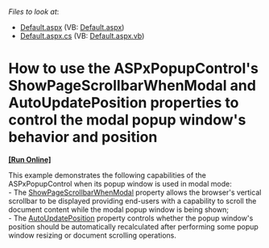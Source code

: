 <!-- default file list -->
*Files to look at*:

* [Default.aspx](./CS/Site/Default.aspx) (VB: [Default.aspx](./VB/Site/Default.aspx))
* [Default.aspx.cs](./CS/Site/Default.aspx.cs) (VB: [Default.aspx.vb](./VB/Site/Default.aspx.vb))
<!-- default file list end -->
# How to use the ASPxPopupControl's ShowPageScrollbarWhenModal and AutoUpdatePosition properties to control the modal popup window's behavior and position
<!-- run online -->
**[[Run Online]](https://codecentral.devexpress.com/e1080/)**
<!-- run online end -->


<p>This example demonstrates the following capabilities of the ASPxPopupControl when its popup window is used in modal mode:<br />
- The <a href="http://documentation.devexpress.com/#AspNet/DevExpressWebASPxPopupControlASPxPopupControl_ShowPageScrollbarWhenModaltopic"><u>ShowPageScrollbarWhenModal</u></a> property allows the browser's vertical scrollbar to be displayed providing end-users with a capability to scroll the document content while the modal popup window is being shown;<br />
- The <a href="http://documentation.devexpress.com/#AspNet/DevExpressWebASPxPopupControlASPxPopupControl_AutoUpdatePositiontopic"><u>AutoUpdatePosition</u></a> property controls whether the popup window's position should be automatically recalculated after performing some popup window resizing or document scrolling operations.</p>

<br/>


